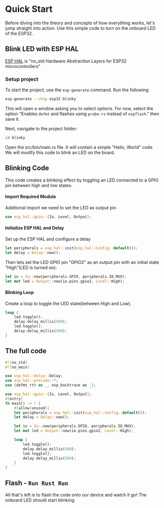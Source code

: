# Quick Start

Before diving into the theory and concepts of how everything works, let's jump straight into action. Use this simple code to turn on the onboard LED of the ESP32.

## Blink LED with ESP HAL
[ESP HAL](https://github.com/esp-rs/esp-hal) is "no_std Hardware Abstraction Layers for ESP32 microcontrollers"


### Setup project

To start the project, use the `esp-generate` command. Run the following:

```sh
esp-generate --chip esp32 blinky
```

This will open a window asking you to select options. For now, select the option "Enables `defmt` and flashes using `probe-rs` instead of `espflash`." then save it.

Next, navigate to the project folder:
```sh
cd blinky
```

Open the src/bin/main.rs file. It will contain a simple "Hello, World" code. We will modify this code to blink an LED on the board.

## Blinking Code

This code creates a blinking effect by toggling an LED connected to a GPIO pin between high and low states.

#### Import Required Module
Additional import we need to set the LED as output pin
```rust
use esp_hal::gpio::{Io, Level, Output};
```

#### Initialize ESP HAL and Delay
Set up the ESP HAL and configure a delay
```rust
let peripherals = esp_hal::init(esp_hal::Config::default());
let delay = Delay::new();
```

Then lets set the LED GPIO pin "GPIO2" as an output pin with an initial state "High"(LED is turned on):
```rust
let io = Io::new(peripherals.GPIO, peripherals.IO_MUX);
let mut led = Output::new(io.pins.gpio2, Level::High);
```

#### Blinking Loop
Create a loop to toggle the LED state(between High and Low).
```rust
loop {
    led.toggle();
    delay.delay_millis(500);
    led.toggle();
    delay.delay_millis(500);
}
```

## The full code
```rust
#![no_std]
#![no_main]

use esp_hal::delay::Delay;
use esp_hal::prelude::*;
use {defmt_rtt as _, esp_backtrace as _};

use esp_hal::gpio::{Io, Level, Output};
#[entry]
fn main() -> ! {
    #[allow(unused)]
    let peripherals = esp_hal::init(esp_hal::Config::default());
    let delay = Delay::new();

    let io = Io::new(peripherals.GPIO, peripherals.IO_MUX);
    let mut led = Output::new(io.pins.gpio2, Level::High);

    loop {
        led.toggle();
        delay.delay_millis(500);
        led.toggle();
        delay.delay_millis(500);
    }
}

```

## Flash - `Run Rust Run`
All that's left is to flash the code onto our device and watch it go! The onboard LED should start blinking.
